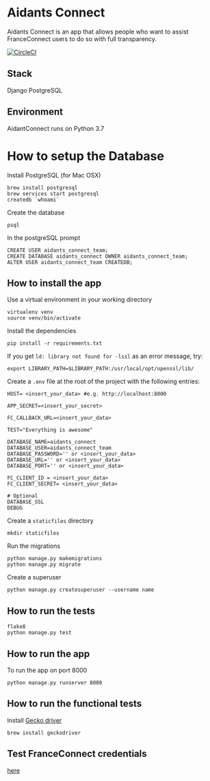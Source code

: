 # Aidants Connect

Aidants Connect is an app that allows people who want to assist FranceConnect users to do so with full transparency.

[![CircleCI](https://circleci.com/gh/betagouv/Aidants_Connect/tree/master.svg?style=svg)](https://circleci.com/gh/betagouv/Aidants_Connect/tree/master)

## Stack
Django
PostgreSQL

## Environment
AidantConnect runs on Python 3.7

# How to setup the Database

Install PostgreSQL (for Mac OSX)
```
brew install postgresql
brew services start postgresql
createdb `whoami`
```

Create the database
```
psql
```
In the postgreSQL prompt
``` 
CREATE USER aidants_connect_team;
CREATE DATABASE aidants_connect OWNER aidants_connect_team;
ALTER USER aidants_connect_team CREATEDB;
```

## How to install the app

Use a virtual environment in your working directory

```
virtualenv venv
source venv/bin/activate
```

Install the dependencies

```
pip install -r requirements.txt
```

If you get `ld: library not found for -lssl` as an error message, try:
```
export LIBRARY_PATH=$LIBRARY_PATH:/usr/local/opt/openssl/lib/
```

Create a `.env` file at the root of the project with the following entries:
```
HOST= <insert_your_data> #e.g. http://localhost:8000

APP_SECRET=<insert_your_secret>

FC_CALLBACK_URL=<insert_your_data>

TEST="Everything is awesome"

DATABASE_NAME=aidants_connect
DATABASE_USER=aidants_connect_team
DATABASE_PASSWORD='' or <insert_your_data>
DATABASE_URL='' or <insert_your_data>
DATABASE_PORT='' or <insert_your_data>

FC_CLIENT_ID = <insert_your_data>
FC_CLIENT_SECRET= <insert_your_data>

# Optional
DATABASE_SSL
DEBUG
```

Create a `staticfiles` directory
```
mkdir staticfiles
```

Run the migrations
```
python manage.py makemigrations
python manage.py migrate
```

Create a superuser
```
python manage.py createsuperuser --username name 
```

## How to run the tests

```
flake8
python manage.py test
```
## How to run the app

To run the app on port 8000
```
python manage.py runserver 8000
```

## How to run the functional tests
Install [Gecko driver](https://github.com/mozilla/geckodriver/releases)

```
brew install geckodriver
```

## Test FranceConnect credentials
[here](https://github.com/france-connect/identity-provider-example/blob/master/database.csv)
